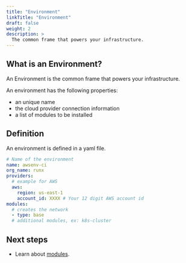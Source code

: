 ```yaml
---
title: "Environment"
linkTitle: "Environment"
draft: false
weight: 2
description: >
  The common frame that powers your infrastructure.
---
```


## What is an Environment?

An Environment is the common frame that powers your infrastructure.

An environment has the following properties:
- an unique name
- the cloud provider connection information
- a list of modules to be installed


## Definition

An environment is defined in a yaml file.

```yaml
# Name of the environment
name: awsenv-ci
org_name: runx
providers:
  # example for AWS
  aws:
    region: us-east-1
    account_id: XXXX # Your 12 digit AWS account id
modules:
  # creates the network
  - type: base
  # additional modules, ex: k8s-cluster
```

## Next steps

- Learn about [modules](/concepts/module/).
